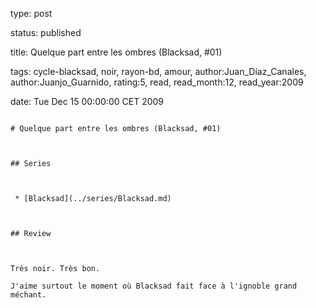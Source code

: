 type: post
status: published
title: Quelque part entre les ombres (Blacksad, #01)
tags:  cycle-blacksad,  noir,  rayon-bd, amour, author:Juan_Díaz_Canales, author:Juanjo_Guarnido, rating:5, read, read_month:12, read_year:2009
date: Tue Dec 15 00:00:00 CET 2009
~~~~~~
# Quelque part entre les ombres (Blacksad, #01)

## Series

 * [Blacksad](../series/Blacksad.md)

## Review

Très noir. Très bon.  
J'aime surtout le moment où Blacksad fait face à l'ignoble grand méchant.